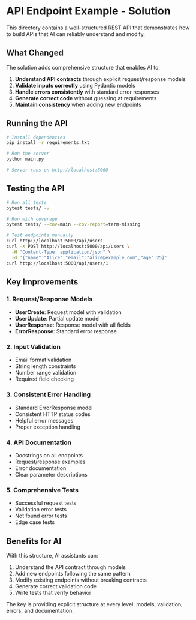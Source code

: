 # API Endpoint Example - Solution

This directory contains a well-structured REST API that demonstrates how to build APIs that AI can reliably understand and modify.

## What Changed

The solution adds comprehensive structure that enables AI to:

1. **Understand API contracts** through explicit request/response models
2. **Validate inputs correctly** using Pydantic models
3. **Handle errors consistently** with standard error responses
4. **Generate correct code** without guessing at requirements
5. **Maintain consistency** when adding new endpoints

## Running the API

```bash
# Install dependencies
pip install -r requirements.txt

# Run the server
python main.py

# Server runs on http://localhost:5000
```

## Testing the API

```bash
# Run all tests
pytest tests/ -v

# Run with coverage
pytest tests/ --cov=main --cov-report=term-missing

# Test endpoints manually
curl http://localhost:5000/api/users
curl -X POST http://localhost:5000/api/users \
  -H "Content-Type: application/json" \
  -d '{"name":"Alice","email":"alice@example.com","age":25}'
curl http://localhost:5000/api/users/1
```

## Key Improvements

### 1. Request/Response Models
- **UserCreate**: Request model with validation
- **UserUpdate**: Partial update model
- **UserResponse**: Response model with all fields
- **ErrorResponse**: Standard error response

### 2. Input Validation
- Email format validation
- String length constraints
- Number range validation
- Required field checking

### 3. Consistent Error Handling
- Standard ErrorResponse model
- Consistent HTTP status codes
- Helpful error messages
- Proper exception handling

### 4. API Documentation
- Docstrings on all endpoints
- Request/response examples
- Error documentation
- Clear parameter descriptions

### 5. Comprehensive Tests
- Successful request tests
- Validation error tests
- Not found error tests
- Edge case tests

## Benefits for AI

With this structure, AI assistants can:

1. Understand the API contract through models
2. Add new endpoints following the same pattern
3. Modify existing endpoints without breaking contracts
4. Generate correct validation code
5. Write tests that verify behavior

The key is providing explicit structure at every level: models, validation, errors, and documentation.

